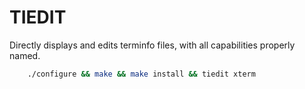 # TIEDIT

Directly displays and edits terminfo files, with all capabilities properly named.
```sh
    ./configure && make && make install && tiedit xterm
```
